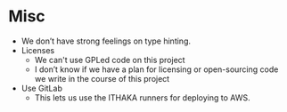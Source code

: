 # Misc
* We don’t have strong feelings on type hinting.
* Licenses
    * We can't use GPLed code on this project
    * I don’t know if we have a plan for licensing or open-sourcing code we write in the course of this project
* Use GitLab
    * This lets us use the ITHAKA runners for deploying to AWS.

